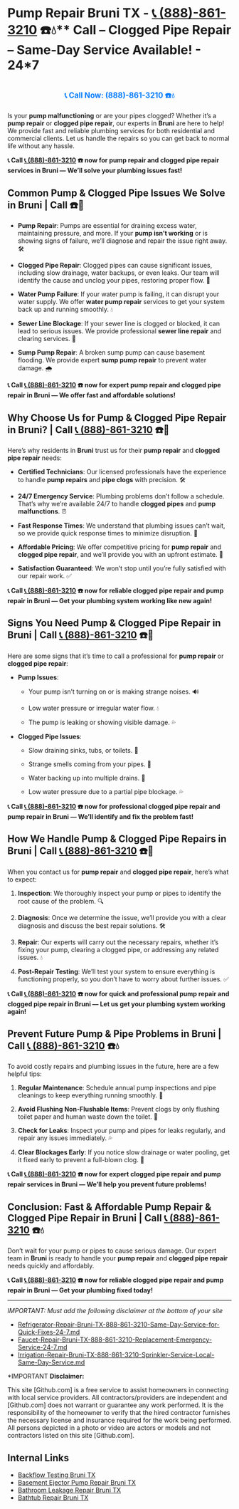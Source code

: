 # Pump Repair Bruni TX - [📞 (888)-861-3210](https://plumbing-texas-3210.netlify.app) ☎️💧** Call –  Clogged Pipe Repair – Same-Day Service Available! - 24*7
# 

<p align="center" style="font-size: 1.2em; font-weight: bold; margin: 20px 0;">
  <a href="https://plumbing-texas-3210.netlify.app" target="_blank" style="color: #007BFF; text-decoration: none;">📞 Call Now: (888)-861-3210 ☎️💧</a>
</p>

Is your **pump malfunctioning** or are your pipes clogged? Whether it’s a **pump repair** or **clogged pipe repair**, our experts in **Bruni** are here to help! We provide fast and reliable plumbing services for both residential and commercial clients. Let us handle the repairs so you can get back to normal life without any hassle.

**📞 Call [📞 (888)-861-3210](https://plumbing-texas-3210.netlify.app) ☎️ now for **pump repair** and **clogged pipe repair** services in Bruni — We’ll solve your plumbing issues fast!**

## **Common Pump & Clogged Pipe Issues We Solve in Bruni | Call  ☎️🔧**

- **Pump Repair**: Pumps are essential for draining excess water, maintaining pressure, and more. If your **pump isn’t working** or is showing signs of failure, we’ll diagnose and repair the issue right away. 🛠️

- **Clogged Pipe Repair**: Clogged pipes can cause significant issues, including slow drainage, water backups, or even leaks. Our team will identify the cause and unclog your pipes, restoring proper flow. 🚰

- **Water Pump Failure**: If your water pump is failing, it can disrupt your water supply. We offer **water pump repair** services to get your system back up and running smoothly. 💧

- **Sewer Line Blockage**: If your sewer line is clogged or blocked, it can lead to serious issues. We provide professional **sewer line repair** and clearing services. 🚽

- **Sump Pump Repair**: A broken sump pump can cause basement flooding. We provide expert **sump pump repair** to prevent water damage. 🌧️

**📞 Call [📞 (888)-861-3210](https://plumbing-texas-3210.netlify.app) ☎️ now for expert **pump repair** and **clogged pipe repair** in Bruni — We offer fast and affordable solutions!**

## **Why Choose Us for Pump & Clogged Pipe Repair in Bruni? | Call [📞 (888)-861-3210](https://plumbing-texas-3210.netlify.app) ☎️🌟**

Here’s why residents in **Bruni** trust us for their **pump repair** and **clogged pipe repair** needs:

- **Certified Technicians**: Our licensed professionals have the experience to handle **pump repairs** and **pipe clogs** with precision. 🛠️

- **24/7 Emergency Service**: Plumbing problems don’t follow a schedule. That’s why we’re available 24/7 to handle **clogged pipes** and **pump malfunctions**. ⏰

- **Fast Response Times**: We understand that plumbing issues can’t wait, so we provide quick response times to minimize disruption. 🚨

- **Affordable Pricing**: We offer competitive pricing for **pump repair** and **clogged pipe repair**, and we’ll provide you with an upfront estimate. 💸

- **Satisfaction Guaranteed**: We won’t stop until you’re fully satisfied with our repair work. ✅

**📞 Call [📞 (888)-861-3210](https://plumbing-texas-3210.netlify.app) ☎️ now for reliable **clogged pipe repair** and **pump repair** in Bruni — Get your plumbing system working like new again!**

## **Signs You Need Pump & Clogged Pipe Repair in Bruni | Call [📞 (888)-861-3210](https://plumbing-texas-3210.netlify.app) ☎️🚨**

Here are some signs that it’s time to call a professional for **pump repair** or **clogged pipe repair**:

- **Pump Issues**: 

  - Your pump isn’t turning on or is making strange noises. 🔊

  - Low water pressure or irregular water flow. 💧

  - The pump is leaking or showing visible damage. 💦

- **Clogged Pipe Issues**: 

  - Slow draining sinks, tubs, or toilets. 🚿

  - Strange smells coming from your pipes. 🌱

  - Water backing up into multiple drains. 🚰

  - Low water pressure due to a partial pipe blockage. 💦

**📞 Call [📞 (888)-861-3210](https://plumbing-texas-3210.netlify.app) ☎️ now for professional **clogged pipe repair** and **pump repair** in Bruni — We’ll identify and fix the problem fast!**

## **How We Handle Pump & Clogged Pipe Repairs in Bruni | Call [📞 (888)-861-3210](https://plumbing-texas-3210.netlify.app) ☎️🔧**

When you contact us for **pump repair** and **clogged pipe repair**, here’s what to expect:

1. **Inspection**: We thoroughly inspect your pump or pipes to identify the root cause of the problem. 🔍

2. **Diagnosis**: Once we determine the issue, we’ll provide you with a clear diagnosis and discuss the best repair solutions. 🛠️

3. **Repair**: Our experts will carry out the necessary repairs, whether it’s fixing your pump, clearing a clogged pipe, or addressing any related issues. 💧

4. **Post-Repair Testing**: We’ll test your system to ensure everything is functioning properly, so you don’t have to worry about further issues. ✅

**📞 Call [📞 (888)-861-3210](https://plumbing-texas-3210.netlify.app) ☎️ now for quick and professional **pump repair** and **clogged pipe repair** in Bruni — Let us get your plumbing system working again!**

## **Prevent Future Pump & Pipe Problems in Bruni | Call [📞 (888)-861-3210](https://plumbing-texas-3210.netlify.app) ☎️💧**

To avoid costly repairs and plumbing issues in the future, here are a few helpful tips:

1. **Regular Maintenance**: Schedule annual pump inspections and pipe cleanings to keep everything running smoothly. 🔧

2. **Avoid Flushing Non-Flushable Items**: Prevent clogs by only flushing toilet paper and human waste down the toilet. 🚽

3. **Check for Leaks**: Inspect your pump and pipes for leaks regularly, and repair any issues immediately. 💦

4. **Clear Blockages Early**: If you notice slow drainage or water pooling, get it fixed early to prevent a full-blown clog. 🚰

**📞 Call [📞 (888)-861-3210](https://plumbing-texas-3210.netlify.app) ☎️ now for expert **clogged pipe repair** and **pump repair** services in Bruni — We’ll help you prevent future problems!**

## **Conclusion: Fast & Affordable Pump Repair & Clogged Pipe Repair in Bruni | Call [📞 (888)-861-3210](https://plumbing-texas-3210.netlify.app) ☎️💧**

Don’t wait for your pump or pipes to cause serious damage. Our expert team in **Bruni** is ready to handle your **pump repair** and **clogged pipe repair** needs quickly and affordably.

**📞 Call [📞 (888)-861-3210](https://plumbing-texas-3210.netlify.app) ☎️ now for reliable **clogged pipe repair** and **pump repair** in Bruni — Get your plumbing fixed today!**




---

*IMPORTANT: Must add the following disclaimer at the bottom of your site*

- [Refrigerator-Repair-Bruni-TX-888-861-3210-Same-Day-Service-for-Quick-Fixes-24-7.md](https://github.com/allyoucaneatsushiin/plumbing-texas/blob/main/Refrigerator-Repair-Bruni-TX-888-861-3210-Same-Day-Service-for-Quick-Fixes-24-7.md)
- [Faucet-Repair-Bruni-TX-888-861-3210-Replacement-Emergency-Service-24-7.md](https://github.com/allyoucaneatsushiin/plumbing-texas/blob/main/Faucet-Repair-Bruni-TX-888-861-3210-Replacement-Emergency-Service-24-7.md)
- [Irrigation-Repair-Bruni-TX-888-861-3210-Sprinkler-Service-Local-Same-Day-Service.md](https://github.com/allyoucaneatsushiin/plumbing-texas/blob/main/Irrigation-Repair-Bruni-TX-888-861-3210-Sprinkler-Service-Local-Same-Day-Service.md)


*IMPORTANT **Disclaimer:**

This site [Github.com] is a free service to assist homeowners in connecting with local service providers. All contractors/providers are independent and [Github.com] does not warrant or guarantee any work performed. It is the responsibility of the homeowner to verify that the hired contractor furnishes the necessary license and insurance required for the work being performed. All persons depicted in a photo or video are actors or models and not contractors listed on this site [Github.com].


## Internal Links
- [Backflow Testing Bruni TX](https://github.com/allyoucaneatsushiin/plumbing-texas/blob/main/Backflow-Testing-Bruni-TX-888-861-3210-Prevention-Same-Day-Service-Available-24-7.md)
- [Basement Ejector Pump Repair Bruni TX](https://github.com/allyoucaneatsushiin/plumbing-texas/blob/main/Basement-Ejector-Pump-Repair-Bruni-TX-888-861-3210-Same-Day-Service-for-Urgent-Repairs-24-7.md)
- [Bathroom Leakage Repair Bruni TX](https://github.com/allyoucaneatsushiin/plumbing-texas/blob/main/Bathroom-Leakage-Repair-Bruni-TX-888-861-3210-Fix-Leaks-Fast-Avoid-Damage-24-7.md)
- [Bathtub Repair Bruni TX](https://github.com/allyoucaneatsushiin/plumbing-texas/blob/main/Bathtub-Repair-Bruni-TX-888-861-3210-Replacement-Same-Day-Service-to-Restore-Your-Tub-24-7.md)
